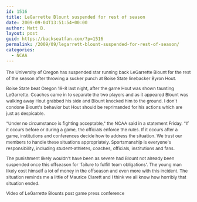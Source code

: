 ```yaml
---
id: 1516
title: LeGarrette Blount suspended for rest of season
date: 2009-09-04T13:51:54+00:00
author: Matt B.
layout: post
guid: https://backseatfan.com/?p=1516
permalink: /2009/09/legarrett-blount-suspended-for-rest-of-season/
categories:
  - NCAA
---
```


<div class="entry">
  <p style="margin-top: 0px; margin-right: 0px; margin-bottom: 10px; margin-left: 0px; outline-width: 0px; outline-style: initial; outline-color: initial; font-size: 12px; vertical-align: baseline; background-image: initial; background-repeat: initial; background-attachment: initial; -webkit-background-clip: initial; -webkit-background-origin: initial; background-color: transparent; line-height: 17px; color: #333333; background-position: initial initial; padding: 0px; border: 0px initial initial;">
    The University of Oregon has suspended star running back LeGarrette Blount for the rest of the season after throwing a sucker punch at Boise State linebacker Byron Hout.
  </p>

  <p style="margin-top: 0px; margin-right: 0px; margin-bottom: 10px; margin-left: 0px; outline-width: 0px; outline-style: initial; outline-color: initial; font-size: 12px; vertical-align: baseline; background-image: initial; background-repeat: initial; background-attachment: initial; -webkit-background-clip: initial; -webkit-background-origin: initial; background-color: transparent; line-height: 17px; color: #333333; background-position: initial initial; padding: 0px; border: 0px initial initial;">
    Boise State beat Oregon 19-8 last night, after the game Hout was shown taunting LeGarrette. Coaches came in to separate the two players and as it appeared Blount was walking away Hout grabbed his side and Blount knocked him to the ground. I don't condone Blount's behavior but Hout should be reprimanded for his actions which are just as despicable.
  </p>

  <p style="margin-top: 0px; margin-right: 0px; margin-bottom: 10px; margin-left: 0px; outline-width: 0px; outline-style: initial; outline-color: initial; font-size: 12px; vertical-align: baseline; background-image: initial; background-repeat: initial; background-attachment: initial; -webkit-background-clip: initial; -webkit-background-origin: initial; background-color: transparent; line-height: 17px; color: #333333; background-position: initial initial; padding: 0px; border: 0px initial initial;">
    "Under no circumstance is fighting acceptable," the NCAA said in a statement Friday. "If it occurs before or during a game, the officials enforce the rules. If it occurs after a game, institutions and conferences decide how to address the situation. We trust our members to handle these situations appropriately. Sportsmanship is everyone's responsibility, including student-athletes, coaches, officials, institutions and fans.
  </p>

  <p style="margin-top: 0px; margin-right: 0px; margin-bottom: 10px; margin-left: 0px; outline-width: 0px; outline-style: initial; outline-color: initial; font-size: 12px; vertical-align: baseline; background-image: initial; background-repeat: initial; background-attachment: initial; -webkit-background-clip: initial; -webkit-background-origin: initial; background-color: transparent; line-height: 17px; color: #333333; background-position: initial initial; padding: 0px; border: 0px initial initial;">
    The punishment likely wouldn't have been as severe had Blount not already been suspended once this offseason for 'failure to fulfill team obligations'. The young man likely cost himself a lot of money in the offseason and even more with this incident. The situation reminds me a little of Maurice Clarett and I think we all know how horribly that situation ended.
  </p>

  <p style="margin-top: 0px; margin-right: 0px; margin-bottom: 10px; margin-left: 0px; outline-width: 0px; outline-style: initial; outline-color: initial; font-size: 12px; vertical-align: baseline; background-image: initial; background-repeat: initial; background-attachment: initial; -webkit-background-clip: initial; -webkit-background-origin: initial; background-color: transparent; line-height: 17px; color: #333333; background-position: initial initial; padding: 0px; border: 0px initial initial;">
    Video of LeGarrette Blounts post game press conference
  </p>

  <p style="margin-top: 0px; margin-right: 0px; margin-bottom: 10px; margin-left: 0px; outline-width: 0px; outline-style: initial; outline-color: initial; font-size: 12px; vertical-align: baseline; background-image: initial; background-repeat: initial; background-attachment: initial; -webkit-background-clip: initial; -webkit-background-origin: initial; background-color: transparent; line-height: 17px; color: #333333; background-position: initial initial; padding: 0px; border: 0px initial initial;">
    <p style="text-align: center;">
    </p></div>
